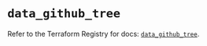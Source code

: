 # `data_github_tree`

Refer to the Terraform Registry for docs: [`data_github_tree`](https://registry.terraform.io/providers/integrations/github/6.7.5/docs/data-sources/tree).
